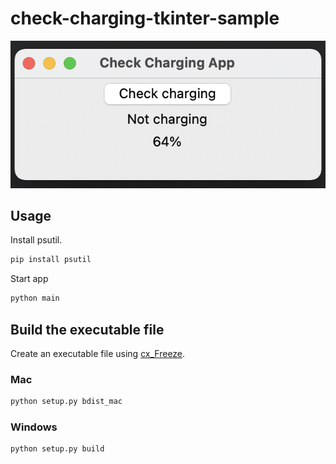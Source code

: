 # check-charging-tkinter-sample

![Demo](./images/demo.png)

## Usage
Install psutil.

```sh
pip install psutil
```

Start app

```sh
python main
```

## Build the executable file
Create an executable file using [cx_Freeze](https://github.com/marcelotduarte/cx_Freeze).

### Mac

```sh
python setup.py bdist_mac
```

### Windows

```bat
python setup.py build
```